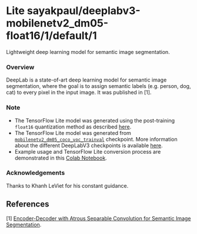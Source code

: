 # Lite sayakpaul/deeplabv3-mobilenetv2_dm05-float16/1/default/1
Lightweight deep learning model for semantic image segmentation.

<!-- parent-model: sayakpaul/deeplabv3-mobilenetv2_dm05-float16/1 -->
<!-- asset-path: https://github.com/sayakpaul/Adventures-in-TensorFlow-Lite/releases/download/v0.3.0/f16_mobilenetv2_dm05_coco_voc_trainval_tflite.tar.gz -->

### Overview
DeepLab is a state-of-art deep learning model for semantic image segmentation, where the goal is to assign semantic labels (e.g. person, dog, cat) to every pixel in the input image. It was published in [1].

### Note
- The TensorFlow Lite model was generated using the post-training `float16` quantization method as described [here](https://www.tensorflow.org/lite/performance/post_training_quantization#float16_quantization).
- The TensorFlow Lite model was generated from [`mobilenetv2_dm05_coco_voc_trainval`](http://download.tensorflow.org/models/deeplabv3_mnv2_dm05_pascal_trainval_2018_10_01.tar.gz) checkpoint. More information about the different DeepLabV3 checkpoints is available [here](https://github.com/tensorflow/models/blob/master/research/deeplab/g3doc/model_zoo.md).
- Example usage and TensorFlow Lite conversion process are demonstrated in this [Colab Notebook](https://github.com/sayakpaul/Adventures-in-TensorFlow-Lite/blob/master/DeepLabV3/DeepLab_TFLite_COCO.ipynb).

### Acknowledgements
Thanks to Khanh LeViet for his constant guidance.

References
--------------
[1] [Encoder-Decoder with Atrous Separable Convolution for Semantic Image Segmentation](https://arxiv.org/abs/1802.02611).